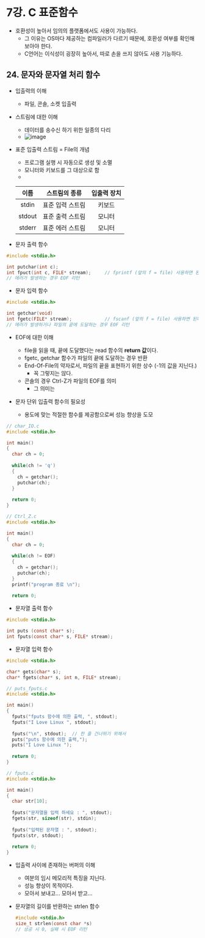 # 7강. C 표준함수
* 호환성이 높아서 임의의 플랫폼에서도 사용이 가능하다.
  * 그 이유는 OS마다 제공하는 컴파일러가 다르기 때문에, 호환성 여부를 확인해 보아야 한다. 
  * C언어는 이식성이 굉장히 높아서, 따로 손을 쓰지 않아도 사용 기능하다.
## 24. 문자와 문자열 처리 함수

* 입출력의 이해
  * 파일, 콘솔, 소켓 입출력
* 스트림에 대한 이해
  * 데이터를 송수신 하기 위한 일종의 다리
  * ![image](https://user-images.githubusercontent.com/49339278/129317904-f42b2fbd-adbb-47ca-a430-8b59fff90b48.png)

* 표준 입출력 스트림 = File의 개념
  * 프로그램 실행 시 자동으로 생성 및 소멸
  * 모니터와 키보드를 그 대상으로 함
  * 
  | 이름 | 스트림의 종류 | 입출력 장치 |
  |:----:|:----:|:----:|
  | stdin | 표준 입력 스트림 | 키보드 |
  | stdout | 표준 출력 스트림 | 모니터 |
  | stderr | 표준 에러 스트림 | 모니터 |

* 문자 출력 함수
```c
#include <stdio.h>

int putchar(int c);
int fpuct(int c, FILE* stream);     // fprintf (앞의 f = file) 사용하면 된다.
// 에러가 발생하는 경우 EOF 리턴
```

* 문자 입력 함수
```c
#include <stdio.h>

int getchar(void)
int fgetc(FILE* stream);            // fscanf (앞의 f = file) 사용하면 된다.
// 에러가 발생하거나 파일의 끝에 도달하는 경우 EOF 리턴
```

* EOF에 대한 이해
  * file을 읽을 때, 끝에 도달했다는 read 함수의 **return 값**이다.
  * fgetc, getchar 함수가 파일의 끝에 도달하는 경우 반환
  * End-Of-File의 약자로서, 파일의 끝을 표현하기 위한 상수
  (-1의 값을 지닌다.)
    * 꼭 그렇지는 않다.
  * 콘솔의 경우 Ctrl-Z가 파일의 EOF를 의미
    * 그 의미는 

* 문자 단위 입출력 함수의 필요성
  * 용도에 맞는 적절한 함수를 제공함으로써 성능 향상을 도모

```c
// char_IO.c
#include <stdio.h>

int main()
{
  char ch = 0;
  
  while(ch != 'q')
  {
    ch = getchar();
    putchar(ch);
  }
  
  return 0;
}
```

```c
// Ctrl_Z.c
#include <stdio.h>

int main()
{
  char ch = 0;
  
  while(ch != EOF)
  {
    ch = getchar();
    putchar(ch);
  }
  printf("program 종료 \n");
  
  return 0;

```

* 문자열 출력 함수
```c
#include <stdio.h>

int puts (const char* s);
int fputs(const char* s, FILE* stream);
```

* 문자열 입력 함수
```c
#include <stdio.h>

char* gets(char* s);
char* fgets(char* s, int n, FILE* stream);
```

```c
// puts_fputs.c
#include <stdio.h>

int main()
{
  fputs("fputs 함수에 의한 출력, ", stdout);
  fputs("I Love Linux ", stdout);
  
  fputs("\n", stdout);  // 한 줄 건너뛰기 위해서
  puts("puts 함수에 의한 출력,");
  puts("I Love Linux ");
  
  return 0;
}

```

```c
// fputs.c
#include <stdio.h>

int main()
{
  char str[10];
  
  fputs("문자열을 입력 하세요 : ", stdout);
  fgets(str, sizeof(str), stdin);
  
  fputs("입력된 문자열 : ", stdout);
  fputs(str, stdout);
  
  return 0;
}

```

* 입출력 사이에 존재하는 버퍼의 이해
  * 여분의 임시 메모리적 특징을 지닌다.
  * 성능 향상이 목적이다.
  * 모아서 보내고... 모아서 받고...

















* 문자열의 길이를 반환하는 strlen 함수
  ```c
  #include <stdio.h>
  size_t strlen(const char *s)
  // 성공 시 0, 실패 시 EOF 리턴
  ```
  
  
